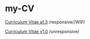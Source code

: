 # my-CV

[Curriculum Vitae a1.3](https://benduwe.github.io/my-CV/CV-responsive.html) /responsive//WIP/  
  
[Curriculum Vitae v1.0](https://benduwe.github.io/my-CV/) /unresponsive/



